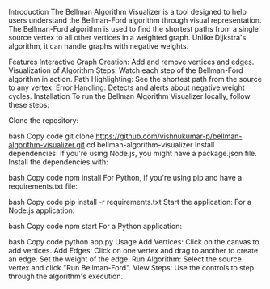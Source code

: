 Introduction
The Bellman Algorithm Visualizer is a tool designed to help users understand the Bellman-Ford algorithm through visual representation. The Bellman-Ford algorithm is used to find the shortest paths from a single source vertex to all other vertices in a weighted graph. Unlike Dijkstra's algorithm, it can handle graphs with negative weights.

Features
Interactive Graph Creation: Add and remove vertices and edges.
Visualization of Algorithm Steps: Watch each step of the Bellman-Ford algorithm in action.
Path Highlighting: See the shortest path from the source to any vertex.
Error Handling: Detects and alerts about negative weight cycles.
Installation
To run the Bellman Algorithm Visualizer locally, follow these steps:

Clone the repository:

bash
Copy code
git clone https://github.com/vishnukumar-p/bellman-algorithm-visualizer.git
cd bellman-algorithm-visualizer
Install dependencies:
If you're using Node.js, you might have a package.json file. Install the dependencies with:

bash
Copy code
npm install
For Python, if you're using pip and have a requirements.txt file:

bash
Copy code
pip install -r requirements.txt
Start the application:
For a Node.js application:

bash
Copy code
npm start
For a Python application:

bash
Copy code
python app.py
Usage
Add Vertices: Click on the canvas to add vertices.
Add Edges: Click on one vertex and drag to another to create an edge. Set the weight of the edge.
Run Algorithm: Select the source vertex and click "Run Bellman-Ford".
View Steps: Use the controls to step through the algorithm's execution.
